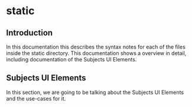 # static

## Introduction

In this documentation this describes the syntax notes for each of the files inside the static directory.  This documentation shows a overview in detail, including documentation of the Subjects UI Elements. 



## Subjects UI Elements

In this section, we are going to be talking about the Subjects UI Elements and the use-cases for it. 